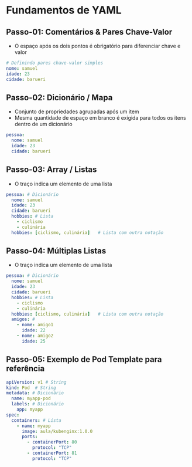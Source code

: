 
# Fundamentos de YAML

## Passo-01: Comentários & Pares Chave-Valor
- O espaço após os dois pontos é obrigatório para diferenciar chave e valor
```yml
# Definindo pares chave-valor simples
nome: samuel
idade: 23
cidade: barueri
```

## Passo-02: Dicionário / Mapa
- Conjunto de propriedades agrupadas após um item
- Mesma quantidade de espaço em branco é exigida para todos os itens dentro de um dicionário
```yml
pessoa:
  nome: samuel
  idade: 23
  cidade: barueri
```

## Passo-03: Array / Listas
- O traço indica um elemento de uma lista
```yml
pessoa: # Dicionário
  nome: samuel
  idade: 23
  cidade: barueri
  hobbies: # Lista  
    - ciclismo
    - culinária
  hobbies: [ciclismo, culinária]   # Lista com outra notação  
```  

## Passo-04: Múltiplas Listas
- O traço indica um elemento de uma lista
```yml
pessoa: # Dicionário
  nome: samuel
  idade: 23
  cidade: barueri
  hobbies: # Lista  
    - ciclismo
    - culinária
  hobbies: [ciclismo, culinária]   # Lista com outra notação  
  amigos: # 
    - nome: amigo1
      idade: 22
    - nome: amigo2
      idade: 25            
```  

## Passo-05: Exemplo de Pod Template para referência
```yml
apiVersion: v1 # String
kind: Pod  # String
metadata: # Dicionário
  name: myapp-pod
  labels: # Dicionário 
    app: myapp         
spec:
  containers: # Lista
    - name: myapp
      image: aula/kubenginx:1.0.0
      ports:
        - containerPort: 80
          protocol: "TCP"
        - containerPort: 81
          protocol: "TCP"
```





